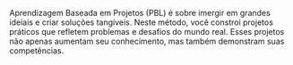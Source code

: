 Aprendizagem Baseada em Projetos (PBL) é sobre imergir em grandes ideiais e criar soluções tangíveis. Neste método, você constroi projetos práticos que refletem problemas e desafios do mundo real. Esses projetos não apenas aumentam seu conhecimento, mas também demonstram suas competências.

